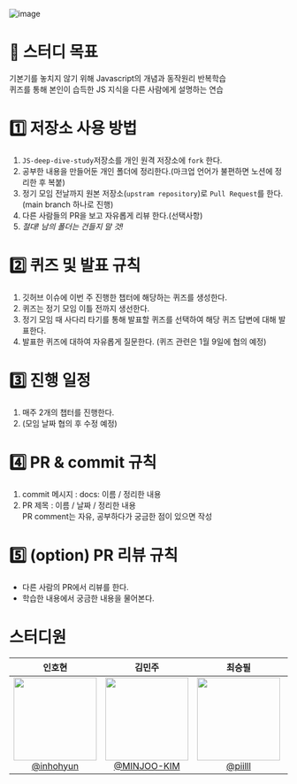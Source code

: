 ![image](https://github.com/user-attachments/assets/53e3c6b6-7383-4998-aef3-4765d78d4621)

# 📌 스터디 목표
기본기를 놓치지 않기 위해 Javascript의 개념과 동작원리 반복학습</br>
퀴즈를 통해 본인이 습득한 JS 지식을 다른 사람에게 설명하는 연습

# 1️⃣ 저장소 사용 방법
1. `JS-deep-dive-study`저장소를 개인 원격 저장소에 `fork` 한다.
2. 공부한 내용을 만들어둔 개인 폴더에 정리한다.(마크업 언어가 불편하면 노션에 정리한 후 복붙)
3. 정기 모임 전날까지 원본 저장소(`upstram repository`)로 `Pull Request`를 한다.(main branch 하나로 진행)
4. 다른 사람들의 PR을 보고 자유롭게 리뷰 한다.(선택사항)
5.   *절대! 남의 폴더는 건들지 말 것!*

# 2️⃣ 퀴즈 및 발표 규칙
1. 깃허브 이슈에 이번 주 진행한 챕터에 해당하는 퀴즈를 생성한다.
2. 퀴즈는 정기 모임 이틀 전까지 생선한다.
3. 정기 모임 때 사다리 타기를 통해 발표할 퀴즈를 선택하여 해당 퀴즈 답변에 대해 발표한다.
4. 발표한 퀴즈에 대하여 자유롭게 질문한다.
(퀴즈 관련은 1월 9일에 협의 예정)
   
# 3️⃣ 진행 일정
1. 매주 2개의 챕터를 진행한다.
2. (모임 날짜 협의 후 수정 예정)

# 4️⃣  PR & commit 규칙
1. commit 메시지 : docs: 이름 / 정리한 내용
2. PR 제목 : 이름 / 날짜 / 정리한 내용 </br>
    PR comment는 자유, 공부하다가 궁금한 점이 있으면 작성 

# 5️⃣ (option) PR 리뷰 규칙
* 다른 사람의 PR에서 리뷰를 한다.
* 학습한 내용에서 궁금한 내용을 물어본다.

# 스터디원
<table>
<thead>
<tr>
<th style="text-align: center;"><strong>인호현</strong></th>
<th style="text-align: center;"><strong>김민주</strong></th>
<th style="text-align: center;"><strong>최승필</strong></th>
<th style="text-align: center;"><strong>전가현</strong></th>
<th style="text-align: center;"><strong>고충원</strong></th>
</tr>
</thead>
<tbody>
<tr>
<td align="center"><a href="https://github.com/inhohyun"><img src="https://avatars.githubusercontent.com/u/96523102?v=4" height="150" width="150" style="max-width: 100%;"> <br> @inhohyun</a></td>
<td align="center"><a href="https://github.com/MINJOO-KIM"><img src="https://avatars.githubusercontent.com/u/156265351?v=4" height="150" width="150" style="max-width: 100%;"> <br> @MINJOO-KIM</a></td>
<td align="center"><a href="https://github.com/piilll"><img src="https://avatars.githubusercontent.com/u/156265354?v=4" height="150" width="150" style="max-width: 100%;"> <br> @piilll</a></td>
<td align="center"><a href="https://github.com/gahyoenj"><img src="https://avatars.githubusercontent.com/u/156265385?v=4" height="150" width="150" style="max-width: 100%;"> <br> @gahyoenj</a></td>
<td align="center"><a href="https://github.com/won-ee"><img src="https://avatars.githubusercontent.com/u/109139009?v=4" height="150" width="150" style="max-width: 100%;"> <br> @won-ee</a></td>
</tr>
</tbody>
</table>

  
